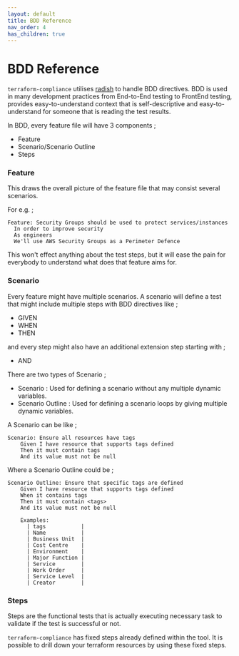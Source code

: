```yaml
---
layout: default
title: BDD Reference
nav_order: 4
has_children: true
---
```


# BDD Reference

`terraform-compliance` utilises [radish](http://radish-bdd.io/) to handle BDD directives. BDD is
used in many development practices from End-to-End testing to FrontEnd testing, provides easy-to-understand
context that is self-descriptive and easy-to-understand for someone that is reading the test results.

In BDD, every feature file will have 3 components ;
        
- Feature
- Scenario/Scenario Outline
- Steps

### Feature
This draws the overall picture of the feature file that may consist several scenarios.

For e.g. ;

```gherkin
Feature: Security Groups should be used to protect services/instances
  In order to improve security
  As engineers
  We'll use AWS Security Groups as a Perimeter Defence
```

This won't effect anything about the test steps, but it will ease the pain for everybody to 
understand what does that feature aims for.

### Scenario
Every feature might have multiple scenarios. A scenario will define a test that might include multiple steps with BDD directives like ;

- GIVEN
- WHEN
- THEN

and every step might also have an additional extension step starting with ;
- AND

There are two types of Scenario ;

- Scenario : Used for defining a scenario without any multiple dynamic variables.
- Scenario Outline : Used for defining a scenario loops by giving multiple dynamic variables.

A Scenario can be like ;

```gherkin
Scenario: Ensure all resources have tags
    Given I have resource that supports tags defined
    Then it must contain tags
    And its value must not be null
```

Where a Scenario Outline could be ;

```gherkin
Scenario Outline: Ensure that specific tags are defined
    Given I have resource that supports tags defined
    When it contains tags
    Then it must contain <tags>
    And its value must not be null
    
    Examples:
      | tags           |
      | Name           |
      | Business Unit  |
      | Cost Centre    |
      | Environment    |
      | Major Function |
      | Service        |
      | Work Order     |
      | Service Level  |
      | Creator        |
```

### Steps
Steps are the functional tests that is actually executing necessary task to validate if the test is successful or not.

`terraform-compliance` has fixed steps already defined within the tool. It is possible to drill down your terraform resources by using these fixed steps.

